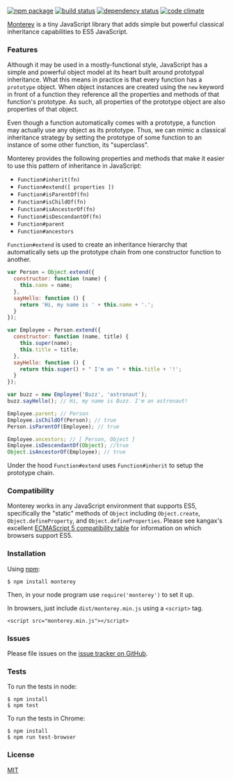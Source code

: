 [![npm package](https://img.shields.io/npm/v/monterey.svg?style=flat-square)](https://www.npmjs.org/package/monterey)
[![build status](https://img.shields.io/travis/mjackson/monterey.svg?style=flat-square)](https://travis-ci.org/mjackson/monterey)
[![dependency status](https://img.shields.io/david/mjackson/monterey.svg?style=flat-square)](https://david-dm.org/mjackson/monterey)
[![code climate](https://img.shields.io/codeclimate/github/mjackson/monterey.svg?style=flat-square)](https://codeclimate.com/github/mjackson/monterey)

[Monterey](https://github.com/mjackson/monterey) is a tiny JavaScript library that adds simple but powerful classical inheritance capabilities to ES5 JavaScript.

### Features

Although it may be used in a mostly-functional style, JavaScript has a simple and powerful object model at its heart built around prototypal inheritance. What this means in practice is that every function has a `prototype` object. When object instances are created using the `new` keyword in front of a function they reference all the properties and methods of that function's prototype. As such, all properties of the prototype object are also properties of that object.

Even though a function automatically comes with a prototype, a function may actually use any object as its prototype. Thus, we can mimic a classical inheritance strategy by setting the prototype of some function to an instance of some other function, its "superclass".

Monterey provides the following properties and methods that make it easier to use this pattern of inheritance in JavaScript:

  - `Function#inherit(fn)`
  - `Function#extend([ properties ])`
  - `Function#isParentOf(fn)`
  - `Function#isChildOf(fn)`
  - `Function#isAncestorOf(fn)`
  - `Function#isDescendantOf(fn)`
  - `Function#parent`
  - `Function#ancestors`

`Function#extend` is used to create an inheritance hierarchy that automatically sets up the prototype chain from one constructor function to another.

```js
var Person = Object.extend({
  constructor: function (name) {
    this.name = name;
  },
  sayHello: function () {
    return 'Hi, my name is ' + this.name + '.';
  }
});

var Employee = Person.extend({
  constructor: function (name, title) {
    this.super(name);
    this.title = title;
  },
  sayHello: function () {
    return this.super() + " I'm an " + this.title + '!';
  }
});

var buzz = new Employee('Buzz', 'astronaut');
buzz.sayHello(); // Hi, my name is Buzz. I'm an astronaut!

Employee.parent; // Person
Employee.isChildOf(Person); // true
Person.isParentOf(Employee); // true

Employee.ancestors; // [ Person, Object ]
Employee.isDescendantOf(Object); //true
Object.isAncestorOf(Employee); // true
```

Under the hood `Function#extend` uses `Function#inherit` to setup the prototype chain.

### Compatibility

Monterey works in any JavaScript environment that supports ES5, specifically the "static" methods of `Object` including `Object.create`, `Object.defineProperty`, and `Object.defineProperties`. Please see kangax's excellent [ECMAScript 5 compatibility table](http://kangax.github.com/es5-compat-table/) for information on which browsers support ES5.

### Installation

Using [npm](https://www.npmjs.org/):

    $ npm install monterey

Then, in your node program use `require('monterey')` to set it up.

In browsers, just include `dist/monterey.min.js` using a `<script>` tag.

    <script src="monterey.min.js"></script>

### Issues

Please file issues on the [issue tracker on GitHub](https://github.com/mjackson/monterey/issues).

### Tests

To run the tests in node:

    $ npm install
    $ npm test

To run the tests in Chrome:

    $ npm install
    $ npm run test-browser

### License

[MIT](http://opensource.org/licenses/MIT)
